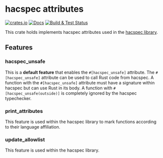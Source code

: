 # hacspec attributes

[![crates.io][crate-attributes]](https://crates.io/crates/hacspec-attributes) 
[![Docs](https://img.shields.io/badge/docs-master-blue.svg?logo=rust)](https://hacspec.github.io/hacspec/hacspec_attributes/index.html)
[![Build & Test Status][build-image]][build-link]

This crate holds implements hacspec attributes used in the [hacspec library](../../lib/).

## Features
### hacspec_unsafe
This is a **default feature** that enables the `#[hacspec_unsafe]` attribute.
The `#[hacspec_unsafe]` attribute can be used to call Rust code from hacspec.
A function with the `#[hacspec_unsafe]` attribute must have a signature within hacspec but can use Rust in its body.
A function with `#[hacspec_unsafe(outside)]` is completely ignored by the hacspec typechecker.

### print_attributes
This feature is used within the hacspec library to mark functions according to their language affiliation.

### update_allowlist
This feature is used within the hacspec library.

[//]: # (badges)

[crate-attributes]: https://img.shields.io/crates/v/hacspec-attributes.svg?logo=rust
[build-image]: https://github.com/hacspec/hacspec/workflows/Build%20&%20Test/badge.svg?branch=master&event=push
[build-link]: https://github.com/hacspec/hacspec/actions?query=workflow%3A%22Build+%26+Test%22
